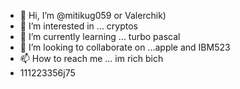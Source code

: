 - 👋 Hi, I’m @mitikug059 or Valerchik)
- 👀 I’m interested in ... cryptos
- 🌱 I’m currently learning ... turbo pascal
- 💞️ I’m looking to collaborate on ...apple and IBM523
- 📫 How to reach me ... im rich bich
- 111223356j75

<!---
mitikug059/mitikug059 is a ✨ special ✨ repository because its `README.md` (this file) appears on your GitHub profile.
You can click the Preview link to take a look at your changes.
--->
